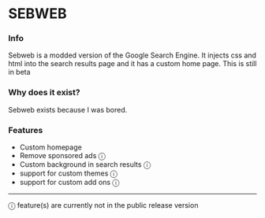 # SEBWEB

### Info

Sebweb is a modded version of the Google Search Engine. It injects css and html into the search results page and it has a custom home page. This is still in beta

### Why does it exist?

Sebweb exists because I was bored.

### Features

- Custom homepage
- Remove sponsored ads ⓘ
- Custom background in search results ⓘ
- support for custom themes ⓘ
- support for custom add ons ⓘ

---

ⓘ feature(s) are currently not in the public release version
